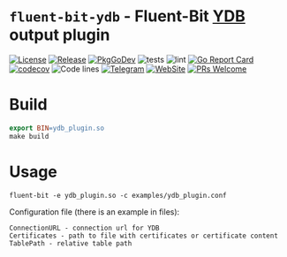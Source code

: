 # `fluent-bit-ydb` - Fluent-Bit [YDB](https://github.com/ydb-platform/ydb) output plugin 

[![License](https://img.shields.io/badge/License-Apache%202.0-blue.svg)](https://github.com/ydb-platform/ydb/blob/main/LICENSE)
[![Release](https://img.shields.io/github/v/release/ydb-platform/fluent-bit-ydb.svg?style=flat-square)](https://github.com/ydb-platform/fluent-bit-ydb/releases)
[![PkgGoDev](https://pkg.go.dev/badge/github.com/ydb-platform/fluent-bit-ydb)](https://pkg.go.dev/github.com/ydb-platform/fluent-bit-ydb)
![tests](https://github.com/ydb-platform/fluent-bit-ydb/workflows/tests/badge.svg?branch=master)
![lint](https://github.com/ydb-platform/fluent-bit-ydb/workflows/lint/badge.svg?branch=master)
[![Go Report Card](https://goreportcard.com/badge/github.com/ydb-platform/fluent-bit-ydb)](https://goreportcard.com/report/github.com/ydb-platform/fluent-bit-ydb)
[![codecov](https://codecov.io/gh/ydb-platform/fluent-bit-ydb/badge.svg?precision=2)](https://app.codecov.io/gh/ydb-platform/fluent-bit-ydb)
![Code lines](https://sloc.xyz/github/ydb-platform/fluent-bit-ydb/?category=code)
[![Telegram](https://img.shields.io/badge/chat-on%20Telegram-2ba2d9.svg)](https://t.me/ydb_en)
[![WebSite](https://img.shields.io/badge/website-ydb.tech-blue.svg)](https://ydb.tech)
[![PRs Welcome](https://img.shields.io/badge/PRs-welcome-brightgreen.svg)](https://github.com/ydb-platform/fluent-bit-ydb/blob/master/CONTRIBUTING.md)

# Build

```makefile
export BIN=ydb_plugin.so
make build
```

# Usage 

`fluent-bit -e ydb_plugin.so -c examples/ydb_plugin.conf`

Configuration file (there is an example in files):
```
ConnectionURL - connection url for YDB
Certificates - path to file with certificates or certificate content
TablePath - relative table path
```

